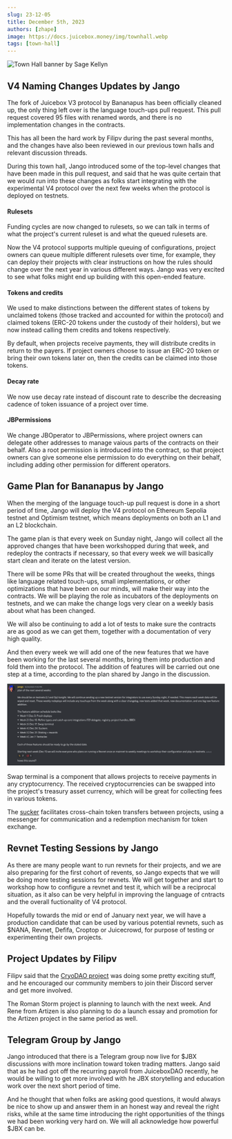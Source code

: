 ```yaml
---
slug: 23-12-05
title: December 5th, 2023
authors: [zhape]
image: https://docs.juicebox.money/img/townhall.webp
tags: [town-hall]
---
```


![Town Hall banner by Sage Kellyn](https://docs.juicebox.money/img/townhall.webp)

## V4 Naming Changes Updates by Jango

The fork of Juicebox V3 protocol by Bananapus has been officially cleaned up, the only thing left over is the language touch-ups pull request. This pull request covered 95 files with renamed words, and there is no implementation changes in the contracts.

This has all been the hard work by Filipv during the past several months, and the changes have also been reviewed in our previous town halls and relevant discussion threads.

During this town hall, Jango introduced some of the top-level changes that have been made in this pull request, and said that he was quite certain that we would run into these changes as folks start integrating with the experimental V4 protocol over the next few weeks when the protocol is deployed on testnets.

#### Rulesets

Funding cycles are now changed to rulesets, so we can talk in terms of what the project's current ruleset is and what the queued rulesets are. 

Now the V4 protocol supports multiple queuing of configurations, project owners can queue multiple different rulesets over time, for example, they can deploy their projects with clear instructions on how the rules should change over the next year in various different ways. Jango was very excited to see what folks might end up building with this open-ended feature.

#### Tokens and credits

We used to make distinctions between the different states of tokens by unclaimed tokens (those tracked and accounted for within the protocol) and claimed tokens (ERC-20 tokens under the custody of their holders), but we now instead calling them credits and tokens respectively.

By default, when projects receive payments, they will distribute credits in return to the payers. If project owners  choose to issue an ERC-20 token or bring their own tokens later on, then the credits can be claimed into those tokens. 

#### Decay rate

We now use decay rate instead of discount rate to describe the decreasing cadence of token issuance of a project over time.

#### JBPermissions 

We change JBOperator to JBPermissions, where project owners can delegate other addresses to manage vaious parts of the contracts on their behalf. Also a root permission is introduced into the contract, so that project owners can give someone else permission to do everything on their behalf, including  adding other permission for different operators.

## Game Plan for Bananapus by Jango

When the merging of the language touch-up pull request is done in a short period of time, Jango will deploy the V4 protocol on Ethereum Sepolia testnet and Optimism testnet, which means deployments on both an L1 and an L2 blockchain.

The game plan is that every week on Sunday night, Jango will collect all the approved changes that have been workshopped during that week, and redeploy the contracts if necessary, so that every week we will basically start clean and iterate on the latest version.

There will be some PRs that will be created throughout the weeks, things like language related touch-ups, small implementations, or other optimizations that have been on our minds, will make their way into the contracts. We will be playing the role as incubators of the deployments on testnets, and we can make the change logs very clear on a weekly basis about what has been changed.

We will also be continuing to add a lot of tests to make sure the contracts are as good as we can get them, together with a documentation of very high quality.

And then every week we will add one of the new features that we have been working for the last several months, bring them into production and fold them into the protocol. The addition of features will be carried out one step at a time, according to the plan shared by Jango in the discussion.

![game plan for bananpus](game_plan_bp.png)

Swap terminal is a component that allows projects to receive payments in any cryptocurrency. The received cryptocurrencies can be swapped into the project's treasury asset currency, which will be great for collecting fees in various tokens.

The [sucker](https://github.com/Bananapus/bananapus-sucker/tree/master) facilitates cross-chain token transfers between projects, using a messenger for communication and a redemption mechanism for token exchange.

## Revnet Testing Sessions by Jango

As there are many people want to run revnets for their projects, and we are also preparing for the first cohort of revents, so Jango expects that we will be doing more testing sessions for revnets. We will get together and start to workshop how to configure a revnet and test it, which will be a reciprocal situation, as it also can be very helpful in improving the language of cntracts and the overall fuctionality of V4 protocol.

Hopefully towards the mid or end of January next year, we will have a production candidate that can be used by various potential revnets, such as $NANA, Revnet, Defifa, Croptop or Juicecrowd, for purpose of testing or experimenting their own projects.

## Project Updates by Filipv

Filipv said that the [CryoDAO project](https://juicebox.money/@cryodao) was doing some pretty exciting stuff, and he encouraged our community members to join their Discord server and get more involved.

The Roman Storm project is planning to launch with the next week. And Rene from Artizen is also planning to do a launch essay and promotion for the Artizen project in the same period as well.

## Telegram Group by Jango

Jango introduced that there is a Telegram group now live for $JBX discussions with more inclination toward token trading matters. Jango said that as he had got off the recurring payroll from JuiceboxDAO recently, he would be willing to get more involved with he JBX storytelling and education work over the next short period of time. 

And he thought that when folks are asking good questions, it would always be nice to show up and answer them in an honest way and reveal the right risks, while at the same time introducing the right opportunities of the things we had been working very hard on. We will all acknowledge how powerful $JBX can be.

